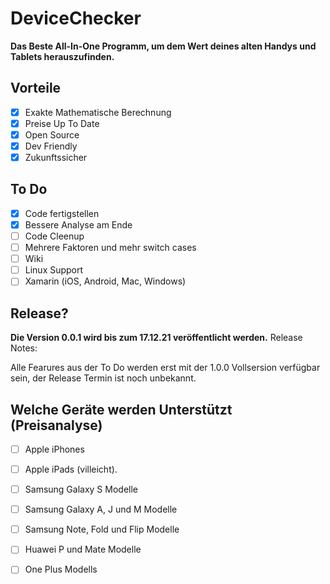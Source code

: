 # DeviceChecker

**Das Beste All-In-One Programm, um dem Wert deines alten Handys und Tablets herauszufinden.**

## Vorteile

- [X] Exakte Mathematische Berechnung
- [X] Preise Up To Date
- [X] Open Source
- [X] Dev Friendly
- [X] Zukunftssicher

## To Do
- [X] Code fertigstellen
- [X] Bessere Analyse am Ende
- [ ] Code Cleenup
- [ ] Mehrere Faktoren und mehr switch cases
- [ ] Wiki
- [ ] Linux Support
- [ ] Xamarin (iOS, Android, Mac, Windows)

## Release?

**Die Version 0.0.1 wird bis zum 17.12.21 veröffentlicht werden.**
Release Notes: 

Alle Fearures aus der To Do werden erst mit der 1.0.0 Vollsersion verfügbar sein, der Release Termin ist noch unbekannt.

## Welche Geräte werden Unterstützt (Preisanalyse)
- [ ] Apple iPhones
- [ ] Apple iPads (villeicht).
- [ ] Samsung Galaxy S Modelle
- [ ] Samsung Galaxy A, J  und M Modelle
- [ ] Samsung Note, Fold und Flip Modelle
- [ ] Huawei P und Mate Modelle
- [ ] One Plus Modells 

